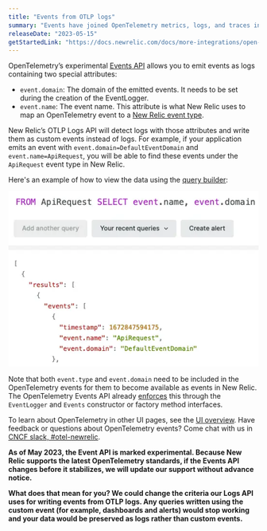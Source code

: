 ```yaml
---
title: "Events from OTLP logs"
summary: "Events have joined OpenTelemetry metrics, logs, and traces in New Relic!"
releaseDate: "2023-05-15"
getStartedLink: "https://docs.newrelic.com/docs/more-integrations/open-source-telemetry-integrations/opentelemetry/view-your-data/opentelemetry-events/"
---
```


OpenTelemetry’s experimental [Events API](https://opentelemetry.io/docs/reference/specification/logs/event-api/) allows you to emit events as logs containing two special attributes:

-   `event.domain`: The domain of the emitted events. It needs to be set during the creation of the EventLogger.
-   `event.name`: The event name. This attribute is what New Relic uses to map an OpenTelemetry event to a [New Relic event type](https://docs.newrelic.com/docs/data-apis/custom-data/custom-events/data-requirements-limits-custom-event-data/#general).

New Relic’s OTLP Logs API will detect logs with those attributes and write them as custom events instead of logs. For example, if your application emits an event with `event.domain=DefaultEventDomain` and `event.name=ApiRequest`, you will be able to find these events under the `ApiRequest` event type in New Relic.

Here's an example of how to view the data using the [query builder](https://docs.newrelic.com/docs/more-integrations/open-source-telemetry-integrations/opentelemetry/view-your-data/opentelemetry-data-explorer-query-builder/):

![Screenshot showing how OpenTelemetry events having event.type='ApiRequest' can be queried in the query builder using SELECT * FROM ApiRequest](./images/query-event-attributes.webp "Screenshot of query builder")

Note that both `event.type` and `event.domain` need to be included in the OpenTelemetry events for them to become available as events in New Relic. The OpenTelemetry Events API already [enforces](https://opentelemetry.io/docs/reference/specification/logs/event-api/) this through the `EventLogger` and `Events` constructor or factory method interfaces.

To learn about OpenTelemetry in other UI pages, see the [UI overview](https://docs.newrelic.com/docs/more-integrations/open-source-telemetry-integrations/opentelemetry/view-your-data/opentelemetry-view-your-data/). Have feedback or questions about OpenTelemetry events? Come chat with us in [CNCF slack, #otel-newrelic](https://cloud-native.slack.com/archives/C024DRQ63UP).

**As of May 2023, the Event API is marked experimental. Because New Relic supports the latest OpenTelemetry standards, if the Events API changes before it stabilizes, we will update our support without advance notice.**

**What does that mean for you? We could change the criteria our Logs API uses for writing events from OTLP logs. Any queries written using the custom event (for example, dashboards and alerts) would stop working and your data would be preserved as logs rather than custom events.**
